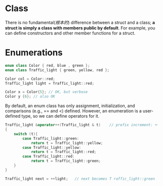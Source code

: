 # Class

There is no fundamental(*根本的*) difference between a struct and a class; **a struct is simply a class with members public by default**. For example, you can define constructors and other member functions for a struct.

# Enumerations

```c++
enum class Color { red, blue , green };
enum class Traffic_light { green, yellow, red };

Color col = Color::red;
Traffic_light light = Traffic_light::red;

Color x = Color{5}; // OK, but verbose
Color y {6}; // also OK
```

By default, an enum class has only assignment, initialization, and comparisons (e.g., == and <) defined. However, an enumeration is a user-defined type, so we can define operators for it.

```c++
Traffic_light &operator++(Traffic_light & t)	// prefix increment: ++
{
	switch (t){
		case Traffic_light::green:
			return t = Traffic_light::yellow;
		case Traffic_light::yellow:
			return t = Traffic_light::red;
		case Traffic_light::red:
			return t = Traffic_light::green;
	}
}

Traffic_light next = ++light;	// next becomes T raffic_light::green
```


